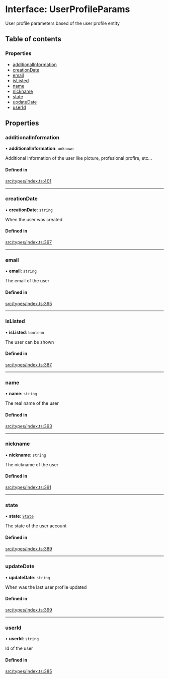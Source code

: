 # Interface: UserProfileParams

User profile parameters based of the user profile entity

## Table of contents

### Properties

- [additionalInformation](UserProfileParams.md#additionalinformation)
- [creationDate](UserProfileParams.md#creationdate)
- [email](UserProfileParams.md#email)
- [isListed](UserProfileParams.md#islisted)
- [name](UserProfileParams.md#name)
- [nickname](UserProfileParams.md#nickname)
- [state](UserProfileParams.md#state)
- [updateDate](UserProfileParams.md#updatedate)
- [userId](UserProfileParams.md#userid)

## Properties

### additionalInformation

• **additionalInformation**: `unknown`

Additional information of the user like picture, profesional profire, etc...

#### Defined in

[src/types/index.ts:401](https://github.com/nevermined-io/components-catalog/blob/ca4d0f1/lib/src/types/index.ts#L401)

___

### creationDate

• **creationDate**: `string`

When the user was created

#### Defined in

[src/types/index.ts:397](https://github.com/nevermined-io/components-catalog/blob/ca4d0f1/lib/src/types/index.ts#L397)

___

### email

• **email**: `string`

The email of the user

#### Defined in

[src/types/index.ts:395](https://github.com/nevermined-io/components-catalog/blob/ca4d0f1/lib/src/types/index.ts#L395)

___

### isListed

• **isListed**: `boolean`

The user can be shown

#### Defined in

[src/types/index.ts:387](https://github.com/nevermined-io/components-catalog/blob/ca4d0f1/lib/src/types/index.ts#L387)

___

### name

• **name**: `string`

The real name of the user

#### Defined in

[src/types/index.ts:393](https://github.com/nevermined-io/components-catalog/blob/ca4d0f1/lib/src/types/index.ts#L393)

___

### nickname

• **nickname**: `string`

The nickname of the user

#### Defined in

[src/types/index.ts:391](https://github.com/nevermined-io/components-catalog/blob/ca4d0f1/lib/src/types/index.ts#L391)

___

### state

• **state**: [`State`](../enums/State.md)

The state of the user account

#### Defined in

[src/types/index.ts:389](https://github.com/nevermined-io/components-catalog/blob/ca4d0f1/lib/src/types/index.ts#L389)

___

### updateDate

• **updateDate**: `string`

When was the last user profile updated

#### Defined in

[src/types/index.ts:399](https://github.com/nevermined-io/components-catalog/blob/ca4d0f1/lib/src/types/index.ts#L399)

___

### userId

• **userId**: `string`

Id of the user

#### Defined in

[src/types/index.ts:385](https://github.com/nevermined-io/components-catalog/blob/ca4d0f1/lib/src/types/index.ts#L385)
